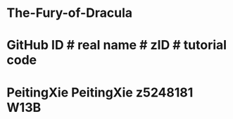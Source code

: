# The-Fury-of-Dracula

# GitHub ID     # real name     # zID       # tutorial code

# PeitingXie      PeitingXie      z5248181    W13B
